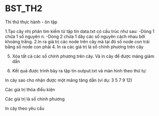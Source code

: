 # BST_TH2

Thi thử thực hành - ôn tập

1.Tạo cây nhị phân tìm kiếm từ tập tin data.txt có cấu trúc như sau:
-Dòng 1 chứa 1 số nguyên n.
-Dòng 2 chứa 1 dãy các số nguyên cách nhau bởi khoảng trắng.
2.In ra giá trị các node trên cây mà tại đó số node con trái bằng số node con phải
4. In ra các giá trị là số chính phương trên cây

5. Xóa tất cả các số chính phương trên cây. Và in cây để được mảng giảm dần

6. Kết quả được trình bày ra tập tin output.txt và màn hình theo thứ tự:

  In cây sao cho nhận được một mảng tăng dần (ví dụ: 3 5 7 9 12)

  Các giá trị thỏa điều kiện

  Các giá trị là số chính phương

  In cây theo yêu cầu
